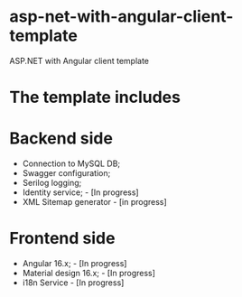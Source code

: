# asp-net-with-angular-client-template
ASP.NET with Angular client template

# The template includes
# Backend side
- Connection to MySQL DB;
- Swagger configuration;
- Serilog logging;
- Identity service; - [In progress]
- XML Sitemap generator - [in progress]

# Frontend side
- Angular 16.x; - [In progress]
- Material design 16.x; - [In progress]
- i18n Service - [In progress]
